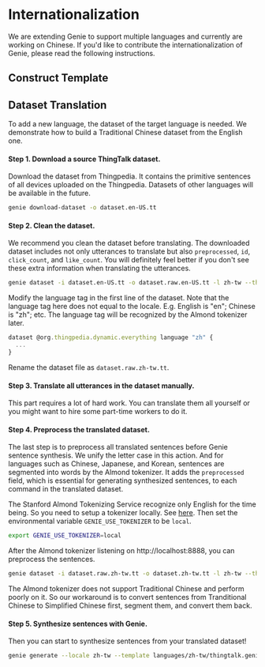 # Internationalization

We are extending Genie to support multiple languages and currently are working on Chinese. If you'd like to contribute the internationalization of Genie, please read the following instructions.

## Construct Template

## Dataset Translation

To add a new language, the dataset of the target language is needed. We demonstrate how to build a Traditional Chinese dataset from the English one.

#### Step 1. Download a source ThingTalk dataset.

Download the dataset from Thingpedia. It contains the primitive sentences of all devices uploaded on the Thingpedia. Datasets of other languages will be available in the future.

```bash
genie download-dataset -o dataset.en-US.tt
```

#### Step 2. Clean the dataset.

We recommend you clean the dataset before translating. The downloaded dataset includes not only utterances to translate but also `preprocessed`, `id`, `click_count`, and `like_count`. You will definitely feel better if you don't see these extra information when translating the utterances.

```bash
genie dataset -i dataset.en-US.tt -o dataset.raw.en-US.tt -l zh-tw --thingpedia thingpedia.json --actions clean
```

Modify the language tag in the first line of the dataset. Note that the language tag here does not equal to the locale. E.g. English is "en"; Chinese is "zh"; etc. The language tag will be recognized by the Almond tokenizer later.

```javascript
dataset @org.thingpedia.dynamic.everything language "zh" {
  ...
}
```

Rename the dataset file as `dataset.raw.zh-tw.tt`.

#### Step 3. Translate all utterances in the dataset manually.

This part requires a lot of hard work. You can translate them all yourself or you might want to hire some part-time workers to do it.

#### Step 4. Preprocess the translated dataset.

The last step is to preprocess all translated sentences before Genie sentence synthesis. We unify the letter case in this action. And for languages such as Chinese, Japanese, and Korean, sentences are segmented into words by the Almond tokenizer. It adds the `preprocessed` field, which is essential for generating synthesized sentences, to each command in the translated dataset.

The Stanford Almond Tokenizing Service recognize only English for the time being. So you need to setup a tokenizer locally. See [here](https://github.com/stanford-oval/genie-toolkit#step-0-optional-setup). Then set the environmental variable `GENIE_USE_TOKENIZER` to be `local`.

```bash
export GENIE_USE_TOKENIZER=local
```

After the Almond tokenizer listening on http://localhost:8888, you can preprocess the sentences.

```bash
genie dataset -i dataset.raw.zh-tw.tt -o dataset.zh-tw.tt -l zh-tw --thingpedia thingpedia.json --actions preprocess
```

The Almond tokenizer does not support Traditional Chinese and perform poorly on it. So our workaround is to convert sentences from Tranditional Chinese to Simplified Chinese first, segment them, and convert them back.

#### Step 5. Synthesize sentences with Genie.

Then you can start to synthesize sentences from your translated dataset!

```bash
genie generate --locale zh-tw --template languages/zh-tw/thingtalk.genie --thingpedia thingpedia.json --dataset dataset.zh-tw.tt -o synthetic.zh-tw.tsv
```